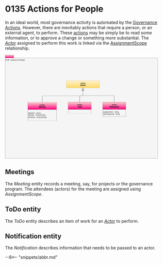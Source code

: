 <!-- SPDX-License-Identifier: CC-BY-4.0 -->
<!-- Copyright Contributors to the Egeria project. -->

# 0135 Actions for People

In an ideal world, most governance activity is automated by the [Governance Actions](/concepts/governance-action). However, there are inevitably actions that require a person, or an external agent, to perform. These [actions](/types/0/0013-Actions) may be simply be to read some information, or to approve a change or something more substantial.  The [*Actor*](/types/1/0110-Actors) assigned to perform this work is linked via the [AssignmentScope](/types/1/0120-Assignment-Scopes) relationship.

![UML](0135-Actions-For-People.svg)

## Meetings

The *Meeting* entity records a meeting, say, for projects or the governance program.  The attendees (actors) for the meeting are assigned using *AssignmentScope*. 

## ToDo entity

The *ToDo* entity describes an item of work for an [*Actor*](/types/1/0110-Actors) to perform.

## Notification entity

The *Notification* describes information that needs to be passed to an actor.

--8<-- "snippets/abbr.md"
